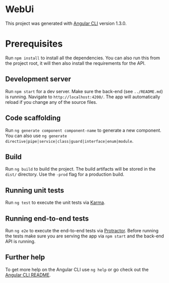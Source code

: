# WebUi

This project was generated with [Angular CLI](https://github.com/angular/angular-cli) version 1.3.0.

# Prerequisites

Run `npm install` to install all the dependencies. You can also run this from the project root, it will then also install the requirements for the API.

## Development server

Run `npm start` for a dev server. Make sure the back-end (see `../README.md`) is running. Navigate to `http://localhost:4200/`. The app will automatically reload if you change any of the source files.

## Code scaffolding

Run `ng generate component component-name` to generate a new component. You can also use `ng generate directive|pipe|service|class|guard|interface|enum|module`.

## Build

Run `ng build` to build the project. The build artifacts will be stored in the `dist/` directory. Use the `-prod` flag for a production build.

## Running unit tests

Run `ng test` to execute the unit tests via [Karma](https://karma-runner.github.io).

## Running end-to-end tests

Run `ng e2e` to execute the end-to-end tests via [Protractor](http://www.protractortest.org/).
Before running the tests make sure you are serving the app via `npm start` and the back-end API is running.

## Further help

To get more help on the Angular CLI use `ng help` or go check out the [Angular CLI README](https://github.com/angular/angular-cli/blob/master/README.md).
